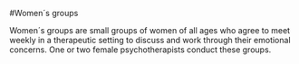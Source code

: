 #Women´s groups

Women´s groups are small groups of women of all ages who agree  to meet weekly in a therapeutic setting to discuss and work through their emotional concerns. One or two female psychotherapists conduct these groups.